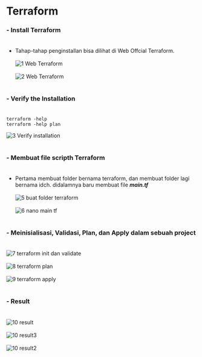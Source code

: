 # Terraform <br/>
### - Install Terraform <br/><br/>
- Tahap-tahap penginstallan bisa dilihat di Web Offcial Terraform.<br><br>![1  Web Terraform](https://github.com/darblietz/devops17-dw--M-Yusuf-Haidar-/assets/98991080/d1b42e32-529f-4ccc-8101-13b6af8683c7)<br/><br/>![2  Web Terraform](https://github.com/darblietz/devops17-dw--M-Yusuf-Haidar-/assets/98991080/c199551f-c27b-4b27-aa15-bbec0b54be7d)<br><br>
### - Verify the Installation<br><br>
```
terraform -help
terraform -help plan
```
![3  Verify installation](https://github.com/darblietz/devops17-dw--M-Yusuf-Haidar-/assets/98991080/370936ac-0ec9-45fd-ac73-ee0c51a340e5)<br><br>

### - Membuat file scripth Terraform <br><br>
- Pertama membuat folder bernama terraform, dan membuat folder lagi bernama idch. didalamnya baru membuat file ***main.tf***<br><br>![5  buat folder terraform](https://github.com/darblietz/devops17-dw--M-Yusuf-Haidar-/assets/98991080/d416f9ef-bd71-438d-b1bb-d8900fae5172)<br><br>![6  nano main tf](https://github.com/darblietz/devops17-dw--M-Yusuf-Haidar-/assets/98991080/3bf89319-b84c-4254-a8b0-d21a81abe5d3)<br><br>

### - Meinisialisasi, Validasi, Plan, dan Apply dalam sebuah project <br><br>
![7  terraform init dan validate](https://github.com/darblietz/devops17-dw--M-Yusuf-Haidar-/assets/98991080/bb587d94-7c7d-4552-b314-a54ad9eb082b)<br><br>![8  terraform plan](https://github.com/darblietz/devops17-dw--M-Yusuf-Haidar-/assets/98991080/206f01a8-bd68-4936-9a51-a851d5a8b389)<br><br>![9  terraform apply](https://github.com/darblietz/devops17-dw--M-Yusuf-Haidar-/assets/98991080/6c7cbc14-45a6-415c-b63c-758461837430)<br><br>

### - Result <br><br>
![10  result](https://github.com/darblietz/devops17-dw--M-Yusuf-Haidar-/assets/98991080/cbbb7e00-0645-4d01-a8d5-fc3a647af5ad)<br><br>![10  result3](https://github.com/darblietz/devops17-dw--M-Yusuf-Haidar-/assets/98991080/6eab3e92-0f78-4380-9274-8dbfc332f8fe)<br><br>![10  result2](https://github.com/darblietz/devops17-dw--M-Yusuf-Haidar-/assets/98991080/0be1e16a-2ce5-47e2-8b6c-99dcca1a5d77)







